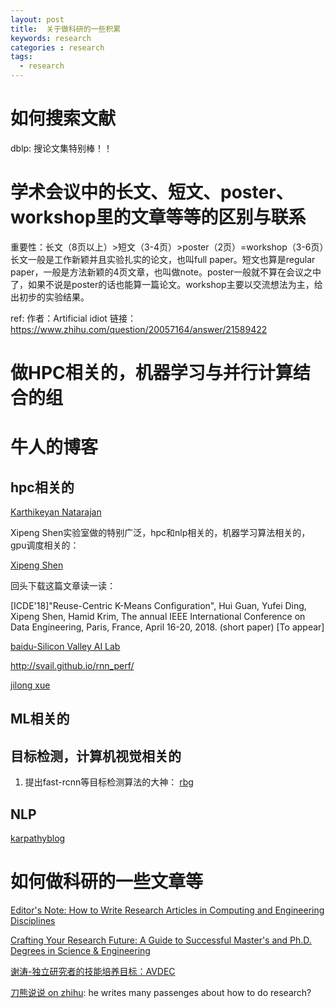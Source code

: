 ```yaml
---
layout: post
title:  关于做科研的一些积累
keywords: research
categories : research
tags:
  - research
---
```



# 如何搜索文献

dblp: 搜论文集特别棒！！




# 学术会议中的长文、短文、poster、workshop里的文章等等的区别与联系


重要性：长文（8页以上）>短文（3-4页）>poster（2页）=workshop（3-6页）长文一般是工作新颖并且实验扎实的论文，也叫full paper。短文也算是regular paper，一般是方法新颖的4页文章，也叫做note。poster一般就不算在会议之中了，如果不说是poster的话也能算一篇论文。workshop主要以交流想法为主，给出初步的实验结果。

ref:
作者：Artificial idiot
链接：https://www.zhihu.com/question/20057164/answer/21589422



# 做HPC相关的，机器学习与并行计算结合的组






# 牛人的博客


## hpc相关的

[Karthikeyan Natarajan](https://lxkarthi.github.io/)


Xipeng Shen实验室做的特别广泛，hpc和nlp相关的，机器学习算法相关的，gpu调度相关的：

[Xipeng Shen](https://people.engr.ncsu.edu/xshen5/)

回头下载这篇文章读一读：

[ICDE'18]"Reuse-Centric K-Means Configuration", Hui Guan, Yufei Ding, Xipeng Shen, Hamid Krim, The annual IEEE International Conference on Data Engineering, Paris, France, April 16-20, 2018. (short paper) [To appear]



[baidu-Silicon Valley AI Lab](https://svail.github.io/)

http://svail.github.io/rnn_perf/



[jilong xue](http://net.pku.edu.cn/~xjl/)

## ML相关的


## 目标检测，计算机视觉相关的

1. 提出fast-rcnn等目标检测算法的大神：
[rbg](http://www.rossgirshick.info/)




## NLP

[karpathyblog](https://disqus.com/home/forums/karpathyblog/)




# 如何做科研的一些文章等

[Editor's Note: How to Write Research Articles in Computing and Engineering Disciplines](https://www.computer.org/csdl/trans/td/2010/02/ttd2010020145.html)

[Crafting Your Research Future: A Guide to Successful Master's and Ph.D. Degrees in Science & Engineering](http://www.morganclaypool.com/doi/abs/10.2200/S00412ED1V01Y201203ENG018)

[谢涛-独立研究者的技能培养目标：AVDEC](http://blog.sina.com.cn/s/blog_82c0ff440100zwbf.html)

[刀熊说说 on zhihu](https://www.zhihu.com/people/yang-ya-xin-36): he writes many passenges about how to do research?

